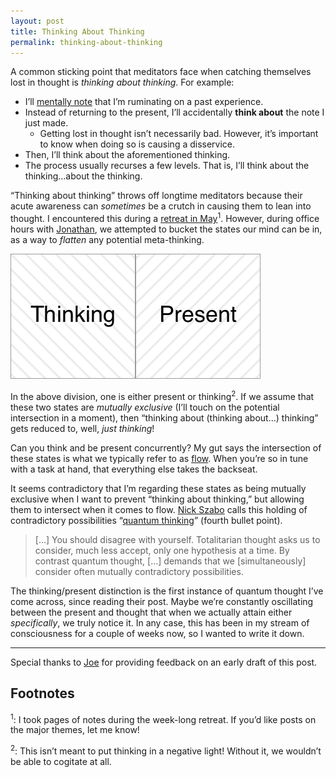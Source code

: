 ```yaml
---
layout: post
title: Thinking About Thinking
permalink: thinking-about-thinking
---
```


A common sticking point that meditators face when catching themselves lost in thought is _thinking about thinking_. For example:

- I’ll [mentally note](https://www.headspace.com/blog/2015/11/04/noting-technique-video/) that I’m ruminating on a past experience.
- Instead of returning to the present, I’ll accidentally __think about__ the note I just made.
	- Getting lost in thought isn’t necessarily bad. However, it’s important to know when doing so is causing a disservice.
- Then, I’ll think about the aforementioned thinking.
- The process usually recurses a few levels. That is, I’ll think about the thinking…about the thinking.

“Thinking about thinking” throws off longtime meditators because their acute awareness can _sometimes_ be a crutch in causing them to lean into thought. I encountered this during a [retreat in May](https://twitter.com/jasdev/status/824997535483826176)<sup>1</sup>. However, during office hours with [Jonathan](http://jonathanfoust.com/about/), we attempted to bucket the states our mind can be in, as a way to _flatten_ any potential meta-thinking.

![Two states of mind: thinking and being present](/public/images/states_of_mind.png)

In the above division, one is either present or thinking<sup>2</sup>. If we assume that these two states are _mutually exclusive_ (I’ll touch on the potential intersection in a moment), then “thinking about (thinking about…) thinking” gets reduced to, well, _just thinking_!

Can you think and be present concurrently? My gut says the intersection of these states is what we typically refer to as [flow](https://en.wikipedia.org/wiki/Flow_(psychology)). When you’re so in tune with a task at hand, that everything else takes the backseat.

It seems contradictory that I’m regarding these states as being mutually exclusive when I want to prevent “thinking about thinking,” but allowing them to intersect when it comes to flow. [Nick Szabo](https://twitter.com/NickSzabo4) calls this holding of contradictory possibilities “[quantum thinking](http://unenumerated.blogspot.com/2012/07/more-short-takes.html)” (fourth bullet point).

> […] You should disagree with yourself. Totalitarian thought asks us to consider, much less accept, only one hypothesis at a time. By contrast quantum thought, […] demands that we [simultaneously] consider often mutually contradictory possibilities.

The thinking/present distinction is the first instance of quantum thought I’ve come across, since reading their post. Maybe we’re constantly oscillating between the present and thought that when we actually attain either _specifically_, we truly notice it. In any case, this has been in my stream of consciousness for a couple of weeks now, so I wanted to write it down.

---

Special thanks to [Joe](http://twitter.com/mergesort) for providing feedback on an early draft of this post.

## Footnotes

<sup>1</sup>: I took pages of notes during the week-long retreat. If you’d like posts on the major themes, let me know!

<sup>2</sup>: This isn’t meant to put thinking in a negative light! Without it, we wouldn’t be able to cogitate at all.
